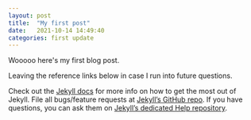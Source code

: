 ```yaml
---
layout: post
title:  "My first post"
date:   2021-10-14 14:49:40
categories: first update
---
```

Wooooo here's my first blog post.

Leaving the reference links below in case I run into future questions.

Check out the [Jekyll docs][jekyll] for more info on how to get the most out of Jekyll. File all bugs/feature requests at [Jekyll’s GitHub repo][jekyll-gh]. If you have questions, you can ask them on [Jekyll’s dedicated Help repository][jekyll-help].

[jekyll]:      http://jekyllrb.com
[jekyll-gh]:   https://github.com/jekyll/jekyll
[jekyll-help]: https://github.com/jekyll/jekyll-help
